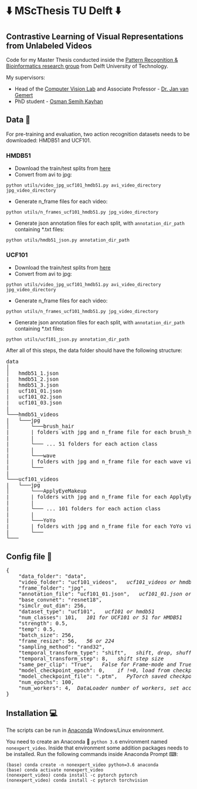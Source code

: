 # :arrow_down: MScThesis TU Delft :arrow_down:
## Contrastive Learning of Visual Representations from Unlabeled Videos 

Code for my Master Thesis conducted inside the [Pattern Recognition & Bioinformatics research group](https://www.tudelft.nl/ewi/over-de-faculteit/afdelingen/intelligent-systems/pattern-recognition-bioinformatics/) from Delft University of Technology.

My supervisors:
* Head of the [Computer Vision Lab](https://www.tudelft.nl/ewi/over-de-faculteit/afdelingen/intelligent-systems/pattern-recognition-bioinformatics/computer-vision-lab/) and Associate Professor -  [Dr. Jan van Gemert](https://jvgemert.github.io/)
* PhD student - [Osman Semih Kayhan](https://scholar.google.com.hk/citations?user=IQd5igMAAAAJ&hl=en)

## Data :floppy_disk:

For pre-training and evaluation, two action recognition datasets needs to be downloaded: HMDB51 and UCF101.

### HMDB51
* Download the train/test splits from [here](https://serre-lab.clps.brown.edu/resource/hmdb-a-large-human-motion-database/)
* Convert from avi to jpg:
```shell
python utils/video_jpg_ucf101_hmdb51.py avi_video_directory jpg_video_directory
```
* Generate n_frame files for each video:
```
python utils/n_frames_ucf101_hmdb51.py jpg_video_directory
```
* Generate json annotation files for each split, with `annotation_dir_path` containing \*.txt files:
```
python utils/hmdb51_json.py annotation_dir_path
```

### UCF101
* Download the train/test splits from [here](https://www.crcv.ucf.edu/data/UCF101.php)
* Convert from avi to jpg:
```shell
python utils/video_jpg_ucf101_hmdb51.py avi_video_directory jpg_video_directory
```
* Generate n_frame files for each video:
```
python utils/n_frames_ucf101_hmdb51.py jpg_video_directory
```
* Generate json annotation files for each split, with `annotation_dir_path` containing \*.txt files:
```
python utils/ucf101_json.py annotation_dir_path
```

After all of this steps, the data folder should have the following structure:
<pre>
data
│   
│   hmdb51_1.json
|   hmdb51_2.json
|   hmdb51_3.json
|   ucf101_01.json       
|   ucf101_02.json 			
|   ucf101_03.json 		
|
└───hmdb51_videos
|   └───jpg
│       └───brush_hair
|       | folders with jpg and n_frame file for each brush_hair video  
|       |
|       └─── ... 51 folders for each action class
|       |
|       └───wave
|       | folders with jpg and n_frame file for each wave video 
|       └───
|
└───ucf101_videos
|   └───jpg
│       └───ApplyEyeMakeup
|       | folders with jpg and n_frame file for each ApplyEyeMakeup video  
|       |
|       └─── ... 101 folders for each action class
|       |
|       └───YoYo
|       | folders with jpg and n_frame file for each YoYo video 
|       └───
└───
</pre>

## Config file :bookmark_tabs:

<pre>
{
	"data_folder": "data",
	"video_folder": "ucf101_videos",   <em>ucf101_videos or hmdb51_videos</em>
	"frame_folder": "jpg",
	"annotation_file": "ucf101_01.json",   <em>ucf101_01.json or hmdb51_1.json for the 1st split</em>
	"base_convnet": "resnet18",
	"simclr_out_dim": 256,
	"dataset_type": "ucf101",   <em>ucf101 or hmdb51</em>
 	"num_classes": 101,   <em>101 for UCF101 or 51 for HMDB51</em>
	"strength": 0.5,
	"temp": 0.5,
	"batch_size": 256,
	"frame_resize": 56,   <em>56 or 224</em>
  	"sampling_method": "rand32", 
	"temporal_transform_type": "shift",   <em>shift, drop, shuffle, reverse</em>
	"temporal_transform_step": 8,   <em>shift step size</em>
  	"same_per_clip": "True",   <em>False for Frame-mode and True for Chunk-mode</em>
	"model_checkpoint_epoch": 0,   <em> if !=0, load from checkpoint file</em>
	"model_checkpoint_file": ".ptm",   <em>PyTorch saved checkpoint for checkpoint epoch</em>
	"num_epochs": 100,
	"num_workers": 4,  <em>DataLoader number of workers, set accordingly to number of GPUs</em>
}
</pre>


## Installation :computer:
The scripts can be run in [Anaconda](https://www.anaconda.com/download/) Windows/Linux environment.

You need to create an Anaconda :snake: `python 3.6` environment named `nonexpert_video`.
Inside that environment some addition packages needs to be installed. Run the following commands inside Anaconda Prompt ⌨:
```shell
(base) conda create -n nonexpert_video python=3.6 anaconda
(base) conda activate nonexpert_video
(nonexpert_video) conda install -c pytorch pytorch
(nonexpert_video) conda install -c pytorch torchvision 
```

